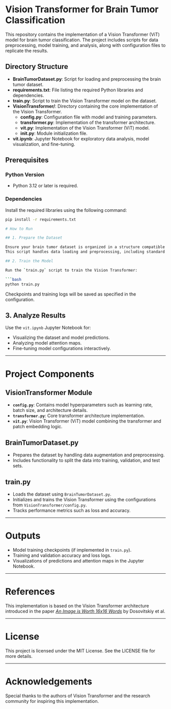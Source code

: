# Vision Transformer for Brain Tumor Classification

This repository contains the implementation of a Vision Transformer (ViT) model for brain tumor classification. The project includes scripts for data preprocessing, model training, and analysis, along with configuration files to replicate the results.

## Directory Structure

- **BrainTumorDataset.py**: Script for loading and preprocessing the brain tumor dataset.
- **requirements.txt**: File listing the required Python libraries and dependencies.
- **train.py**: Script to train the Vision Transformer model on the dataset.
- **VisionTransformer/**: Directory containing the core implementation of the Vision Transformer.
  - **config.py**: Configuration file with model and training parameters.
  - **transformer.py**: Implementation of the transformer architecture.
  - **vit.py**: Implementation of the Vision Transformer (ViT) model.
  - **__init__.py**: Module initialization file.
- **vit.ipynb**: Jupyter Notebook for exploratory data analysis, model visualization, and fine-tuning.

## Prerequisites

### Python Version
- Python 3.12 or later is required.

### Dependencies
Install the required libraries using the following command:
```bash
pip install -r requirements.txt

# How to Run

## 1. Prepare the Dataset

Ensure your brain tumor dataset is organized in a structure compatible with the `BrainTumorDataset.py` script.  
This script handles data loading and preprocessing, including standard augmentations.

## 2. Train the Model

Run the `train.py` script to train the Vision Transformer:

```bash
python train.py
```

Checkpoints and training logs will be saved as specified in the configuration.

## 3. Analyze Results

Use the `vit.ipynb` Jupyter Notebook for:

- Visualizing the dataset and model predictions.
- Analyzing model attention maps.
- Fine-tuning model configurations interactively.

---

# Project Components

## VisionTransformer Module

- **`config.py`**: Contains model hyperparameters such as learning rate, batch size, and architecture details.
- **`transformer.py`**: Core transformer architecture implementation.
- **`vit.py`**: Vision Transformer (ViT) model combining the transformer and patch embedding logic.

## BrainTumorDataset.py

- Prepares the dataset by handling data augmentation and preprocessing.
- Includes functionality to split the data into training, validation, and test sets.

## train.py

- Loads the dataset using `BrainTumorDataset.py`.
- Initializes and trains the Vision Transformer using the configurations from `VisionTransformer/config.py`.
- Tracks performance metrics such as loss and accuracy.

---

# Outputs

- Model training checkpoints (if implemented in `train.py`).
- Training and validation accuracy and loss logs.
- Visualizations of predictions and attention maps in the Jupyter Notebook.

---

# References

This implementation is based on the Vision Transformer architecture introduced in the paper [*An Image is Worth 16x16 Words*](https://arxiv.org/abs/2010.11929) by Dosovitskiy et al.

---

# License

This project is licensed under the MIT License. See the LICENSE file for more details.

---

# Acknowledgements

Special thanks to the authors of Vision Transformer and the research community for inspiring this implementation.
